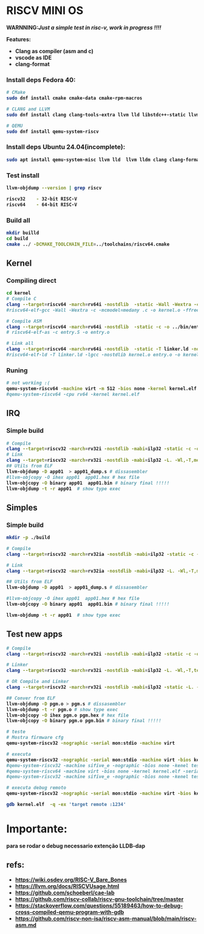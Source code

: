 # RISCV MINI OS

<b>WARNNING:<i>Just a simple test in risc-v, work in progress !!!!</i> <p>

Features:
- Clang as compiler (asm and c)
- vscode as IDE
- clang-format
<p>

### Install deps Fedora 40:
```bash
# CMake
sudo dnf install cmake cmake-data cmake-rpm-macros

# CLANG and LLVM
sudo dnf install clang clang-tools-extra llvm lld libstdc++-static llvm-static llvm-devel llvm-test

# QEMU
sudo dnf install qemu-system-riscv
```

### Install deps Ubuntu 24.04(incomplete):
```bash
sudo apt install qemu-system-misc llvm lld  llvm lldm clang clang-format
```

### Test install
```bash
llvm-objdump --version | grep riscv

riscv32    - 32-bit RISC-V
riscv64    - 64-bit RISC-V
```

### Build all
```bash
mkdir builld
cd build
cmake ../ -DCMAKE_TOOLCHAIN_FILE=../toolchains/riscv64.cmake
```

## Kernel
### Compiling direct
```bash
cd kernel
# Compile C
clang --target=riscv64 -march=rv64i -nostdlib  -static -Wall -Wextra -c -mcmodel=medany -c -o ../bin/kernel.o kernel.c
#riscv64-elf-gcc -Wall -Wextra -c -mcmodel=medany .c -o kernel.o -ffreestanding

# Compile ASM
clang --target=riscv64 -march=rv64i -nostdlib  -static -c -o ../bin/entry.o entry.s
# riscv64-elf-as -c entry.S -o entry.o

# Link all
clang --target=riscv64 -march=rv64i -nostdlib  -static -T linker.ld -nostdlib ../bin/kernel.o ../bin/entry.o -o ../bin/kernel.elf
#riscv64-elf-ld -T linker.ld -lgcc -nostdlib kernel.o entry.o -o kernel.elf
```
### Runing
```bash
# not working :(
qemu-system-riscv64 -machine virt -m 512 -bios none -kernel kernel.elf -serial mon:stdio
#qemu-system-riscv64 -cpu rv64 -kernel kernel.elf
```

## IRQ
### Simple build
```bash
# Compile
clang --target=riscv32 -march=rv32i -nostdlib -mabi=ilp32 -static -c -o app01.o app01.s
# Link
clang --target=riscv32 -march=rv32i -nostdlib -mabi=ilp32 -L. -Wl,-T,mem_cfg.ld -o app01 app01.o
## Utils from ELF
llvm-objdump -D app01  > app01_dump.s # dissasembler
#llvm-objcopy -O ihex app01  app01.hex # hex file
llvm-objcopy -O binary app01  app01.bin # binary final !!!!!
llvm-objdump -t -r app01  # show type exec
```

## Simples
### Simple build
```bash
mkdir -p ./build

# Compile
clang --target=riscv32 -march=rv32ia -nostdlib -mabi=ilp32 -static -c -o app01.o app01.s

# Link
clang --target=riscv32 -march=rv32ia -nostdlib -mabi=ilp32 -L. -Wl,-T,mem_cfg.ld -o app01 app01.o

## Utils from ELF
llvm-objdump -D app01  > app01_dump.s # dissasembler

#llvm-objcopy -O ihex app01  app01.hex # hex file
llvm-objcopy -O binary app01  app01.bin # binary final !!!!!

llvm-objdump -t -r app01  # show type exec
```
## Test new apps
```bash
# Compile
clang --target=riscv32 -march=rv32i -nostdlib -mabi=ilp32 -static -c -o pgm.o teste.s

# Linker
clang --target=riscv32 -march=rv32i -nostdlib -mabi=ilp32 -L. -Wl,-T,teste.ld pgm.o

# OR Compile and Linker
clang --target=riscv32 -march=rv32i -nostdlib -mabi=ilp32 -static -L. -Wl,-T,teste.ld,-Map=pgm.map -o pgm.o teste.s

## Conver from ELF
llvm-objdump -D pgm.o > pgm.s # dissasembler
llvm-objdump -t -r pgm.o # show type exec
llvm-objcopy -O ihex pgm.o pgm.hex # hex file
llvm-objcopy -O binary pgm.o pgm.bin # binary final !!!!!

# teste
# Mostra firmware cfg
qemu-system-riscv32 -nographic -serial mon:stdio -machine virt

# executa
qemu-system-riscv32 -nographic -serial mon:stdio -machine virt -bios kernel.elf
#qemu-system-riscv32 -machine sifive_e -nographic -bios none -kenel teste
#qemu-system-riscv64 -machine virt -bios none -kernel kernel.elf -serial mon:stdio
#qemu-system-riscv32 -machine sifive_e -nographic -bios none -kenel teste

# executa debug remoto
qemu-system-riscv32 -nographic -serial mon:stdio -machine virt -bios kernel.elf -s -S

gdb kernel.elf  -q -ex 'target remote :1234'
```
# Importante:
para se rodar o debug necessario extenção LLDB-dap


## refs:
- https://wiki.osdev.org/RISC-V_Bare_Bones
- https://llvm.org/docs/RISCVUsage.html
- https://github.com/schoeberl/cae-lab
- https://github.com/riscv-collab/riscv-gnu-toolchain/tree/master
- https://stackoverflow.com/questions/55189463/how-to-debug-cross-compiled-qemu-program-with-gdb
- https://github.com/riscv-non-isa/riscv-asm-manual/blob/main/riscv-asm.md
